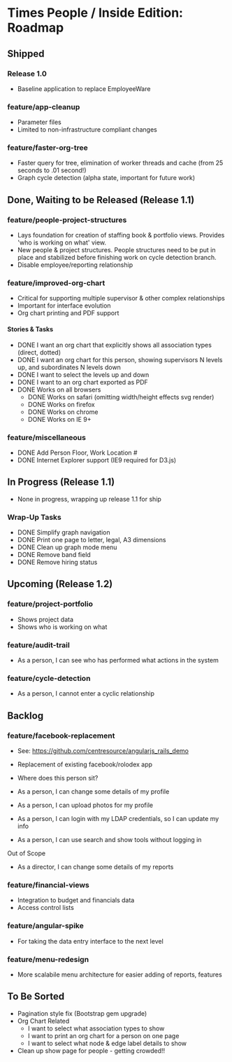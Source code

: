 
# Times People / Inside Edition: Roadmap

## Shipped

### Release 1.0

* Baseline application to replace EmployeeWare

### feature/app-cleanup
* Parameter files
* Limited to non-infrastructure compliant changes 

### feature/faster-org-tree
* Faster query for tree, elimination of worker threads and cache (from 25 seconds to .01 second!)
* Graph cycle detection (alpha state, important for future work)

## Done, Waiting to be Released (Release 1.1)

### feature/people-project-structures
* Lays foundation for creation of staffing book & portfolio views. Provides 'who is working on what' view.
* New people & project structures. People structures need to be put in place and stabilized before finishing work on cycle detection branch.
* Disable employee/reporting relationship

### feature/improved-org-chart
* Critical for supporting multiple supervisor & other complex relationships
* Important for interface evolution
* Org chart printing and PDF support

#### Stories & Tasks
* DONE I want an org chart that explicitly shows all association types (direct, dotted)
* DONE I want an org chart for this person, showing supervisors N levels up, and subordinates N levels down
* DONE I want to select the levels up and down
* DONE I want to an org chart exported as PDF
* DONE Works on all browsers
  * DONE Works on safari (omitting width/height effects svg render)
  * DONE Works on firefox
  * DONE Works on chrome
  * DONE Works on IE 9+

### feature/miscellaneous
* DONE Add Person Floor, Work Location #
* DONE Internet Explorer support (IE9 required for D3.js)

## In Progress (Release 1.1)
* None in progress, wrapping up release 1.1 for ship

### Wrap-Up Tasks
* DONE Simplify graph navigation
* DONE Print one page to letter, legal, A3 dimensions
* DONE Clean up graph mode menu
* DONE Remove band field
* DONE Remove hiring status

## Upcoming (Release 1.2)

### feature/project-portfolio
* Shows project data
* Shows who is working on what

### feature/audit-trail
* As a person, I can see who has performed what actions in the system

### feature/cycle-detection
* As a person, I cannot enter a cyclic relationship

## Backlog

### feature/facebook-replacement
* See: https://github.com/centresource/angularjs_rails_demo
* Replacement of existing facebook/rolodex app
* Where does this person sit?

* As a person, I can change some details of my profile
* As a person, I can upload photos for my profile
* As a person, I can login with my LDAP credentials, so I can update my info
* As a person, I can use search and show tools without logging in

Out of Scope
* As a director, I can change some details of my reports

### feature/financial-views
* Integration to budget and financials data
* Access control lists

### feature/angular-spike
* For taking the data entry interface to the next level

### feature/menu-redesign
* More scalabile menu architecture for easier adding of reports, features

## To Be Sorted
* Pagination style fix (Bootstrap gem upgrade)
* Org Chart Related
  * I want to select what association types to show
  * I want to print an org chart for a person on one page
  * I want to select what node & edge label details to show
* Clean up show page for people - getting crowded!!
